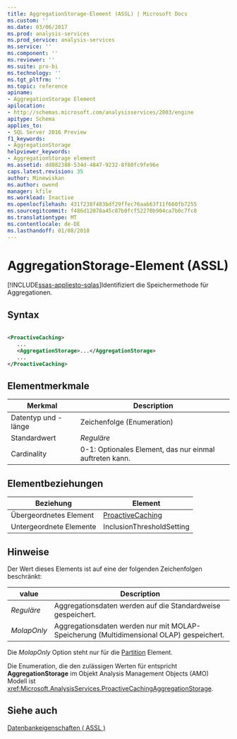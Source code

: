 ```yaml
---
title: AggregationStorage-Element (ASSL) | Microsoft Docs
ms.custom: ''
ms.date: 03/06/2017
ms.prod: analysis-services
ms.prod_service: analysis-services
ms.service: ''
ms.component: ''
ms.reviewer: ''
ms.suite: pro-bi
ms.technology: ''
ms.tgt_pltfrm: ''
ms.topic: reference
apiname:
- AggregationStorage Element
apilocation:
- http://schemas.microsoft.com/analysisservices/2003/engine
apitype: Schema
applies_to:
- SQL Server 2016 Preview
f1_keywords:
- AggregationStorage
helpviewer_keywords:
- AggregationStorage element
ms.assetid: dd082388-534d-4847-9232-8f80fc9fe96e
caps.latest.revision: 35
author: Minewiskan
ms.author: owend
manager: kfile
ms.workload: Inactive
ms.openlocfilehash: 431f238f483bdf29ffec76aab63f11f660fb7255
ms.sourcegitcommit: f486d12078a45c87b0fcf52270b904ca7b0c7fc8
ms.translationtype: MT
ms.contentlocale: de-DE
ms.lasthandoff: 01/08/2018
---
```

# <a name="aggregationstorage-element-assl"></a>AggregationStorage-Element (ASSL)
[!INCLUDE[ssas-appliesto-sqlas](../../../includes/ssas-appliesto-sqlas.md)]Identifiziert die Speichermethode für Aggregationen.  
  
## <a name="syntax"></a>Syntax  
  
```xml  
  
<ProactiveCaching>  
   ...  
   <AggregationStorage>...</AggregationStorage>  
   ...  
</ProactiveCaching>  
```  
  
## <a name="element-characteristics"></a>Elementmerkmale  
  
|Merkmal|Description|  
|--------------------|-----------------|  
|Datentyp und -länge|Zeichenfolge (Enumeration)|  
|Standardwert|*Reguläre*|  
|Cardinality|0-1: Optionales Element, das nur einmal auftreten kann.|  
  
## <a name="element-relationships"></a>Elementbeziehungen  
  
|Beziehung|Element|  
|------------------|-------------|  
|Übergeordnetes Element|[ProactiveCaching](../../../analysis-services/scripting/objects/proactivecaching-element-assl.md)|  
|Untergeordnete Elemente|InclusionThresholdSetting|  
  
## <a name="remarks"></a>Hinweise  
 Der Wert dieses Elements ist auf eine der folgenden Zeichenfolgen beschränkt:  
  
|value|Description|  
|-----------|-----------------|  
|*Reguläre*|Aggregationsdaten werden auf die Standardweise gespeichert.|  
|*MolapOnly*|Aggregationsdaten werden nur mit MOLAP-Speicherung (Multidimensional OLAP) gespeichert.|  
  
 Die *MolapOnly* Option steht nur für die [Partition](../../../analysis-services/scripting/objects/partition-element-assl.md) Element.  
  
 Die Enumeration, die den zulässigen Werten für entspricht **AggregationStorage** im Objekt Analysis Management Objects (AMO) Modell ist <xref:Microsoft.AnalysisServices.ProactiveCachingAggregationStorage>.  
  
## <a name="see-also"></a>Siehe auch  
 [Datenbankeigenschaften &#40; ASSL &#41;](../../../analysis-services/scripting/properties/properties-assl.md)  
  
  
